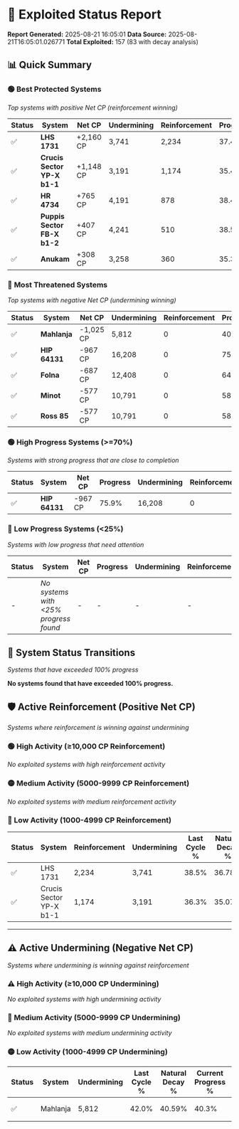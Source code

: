 # 🌟 Exploited Status Report

**Report Generated:** 2025-08-21 16:05:01
**Data Source:** 2025-08-21T16:05:01.026771
**Total Exploited:** 157 (83 with decay analysis)

## 📊 Quick Summary

### 🟢 **Best Protected Systems**
*Top systems with positive Net CP (reinforcement winning)*

| Status | System | Net CP | Undermining | Reinforcement | Progress |
|--------|--------|--------|-------------|---------------|----------|
| ✅ | **LHS 1731** | +2,160 CP | 3,741 | 2,234 | 37.4% |
| ✅ | **Crucis Sector YP-X b1-1** | +1,148 CP | 3,191 | 1,174 | 35.4% |
| ✅ | **HR 4734** | +765 CP | 4,191 | 878 | 38.4% |
| ✅ | **Puppis Sector FB-X b1-2** | +407 CP | 4,241 | 510 | 38.5% |
| ✅ | **Anukam** | +308 CP | 3,258 | 360 | 35.3% |

### 🔴 **Most Threatened Systems**
*Top systems with negative Net CP (undermining winning)*

| Status | System | Net CP | Undermining | Reinforcement | Progress |
|--------|--------|--------|-------------|---------------|----------|
| ✅ | **Mahlanja** | -1,025 CP | 5,812 | 0 | 40.3% |
| ✅ | **HIP 64131** | -967 CP | 16,208 | 0 | 75.9% |
| ✅ | **Folna** | -687 CP | 12,408 | 0 | 64.0% |
| ✅ | **Minot** | -577 CP | 10,791 | 0 | 58.9% |
| ✅ | **Ross 85** | -577 CP | 10,791 | 0 | 58.9% |

### 🟢 **High Progress Systems (>=70%)**
*Systems with strong progress that are close to completion*

| Status | System | Net CP | Progress | Undermining | Reinforcement |
|--------|--------|--------|----------|-------------|---------------|
| ✅ | **HIP 64131** | -967 CP | 75.9% | 16,208 | 0 |

### 🔴 **Low Progress Systems (<25%)**
*Systems with low progress that need attention*

| Status | System | Net CP | Progress | Undermining | Reinforcement |
|--------|--------|--------|----------|-------------|---------------|
| - | *No systems with <25% progress found* | - | - | - | - |
## 🔄 System Status Transitions
*Systems that have exceeded 100% progress*

**No systems found that have exceeded 100% progress.**

## 🛡️ Active Reinforcement (Positive Net CP)
*Systems where reinforcement is winning against undermining*

### 🟢 High Activity (≥10,000 CP Reinforcement)

*No exploited systems with high reinforcement activity*

### 🟡 Medium Activity (5000-9999 CP Reinforcement)

*No exploited systems with medium reinforcement activity*

### 🔴 Low Activity (1000-4999 CP Reinforcement)

| Status | System | Reinforcement | Undermining | Last Cycle % | Natural Decay % | Current Progress % | Current CP | Net CP | Activity |
|--------|--------|---------------|-------------|--------------|-----------------|-------------------|------------|--------|----------|
| ✅ | LHS 1731 | 2,234 | 3,741 | 38.5% | 36.78% | 37.4% | 130,900 | +2,160 | 🔵 Low Reinforcement |
| ✅ | Crucis Sector YP-X b1-1 | 1,174 | 3,191 | 36.3% | 35.07% | 35.4% | 123,900 | +1,148 | 🔵 Low Reinforcement |


---

## ⚠️ Active Undermining (Negative Net CP)
*Systems where undermining is winning against reinforcement*

### ⚠️ High Activity (≥10,000 CP Undermining)

*No exploited systems with high undermining activity*

### 🔶 Medium Activity (5000-9999 CP Undermining)

*No exploited systems with medium undermining activity*

### 🟡 Low Activity (1000-4999 CP Undermining)

| Status | System | Undermining | Last Cycle % | Natural Decay % | Current Progress % | Reinforcement | Current CP | Net CP | Activity |
|--------|--------|-------------|--------------|-----------------|-------------------|---------------|------------|--------|----------|
| ✅ | Mahlanja | 5,812 | 42.0% | 40.59% | 40.3% | 0 | 141,050 | -1,025 | 🟡 Low Undermining |
